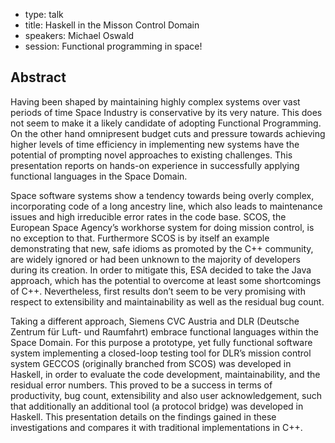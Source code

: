 - type: talk
- title: Haskell in the Misson Control Domain
- speakers: Michael Oswald
- session: Functional programming in space!

## Abstract 

Having been shaped by maintaining highly complex systems over vast
periods of time Space Industry is conservative by its very nature.
This does not seem to make it a likely candidate of adopting
Functional Programming. On the other hand omnipresent budget cuts and
pressure towards achieving higher levels of time efficiency in
implementing new systems have the potential of prompting novel
approaches to existing challenges. This presentation reports on
hands-on experience in successfully applying functional languages in
the Space Domain.

Space software systems show a tendency towards being overly complex,
incorporating code of a long ancestry line, which also leads to
maintenance issues and high irreducible error rates in the code base.
SCOS, the European Space Agency’s workhorse system for doing mission
control, is no exception to that. Furthermore SCOS is by itself an
example demonstrating that new, safe idioms as promoted by the C++
community, are widely ignored or had been unknown to the majority of
developers during its creation. In order to mitigate this, ESA decided
to take the Java approach, which has the potential to overcome at
least some shortcomings of C++. Nevertheless, first results don’t seem
to be very promising with respect to extensibility and maintainability
as well as the residual bug count.

Taking a different approach, Siemens CVC Austria and DLR (Deutsche
Zentrum für Luft- und Raumfahrt) embrace functional languages within
the Space Domain. For this purpose a prototype, yet fully functional
software system implementing a closed-loop testing tool for DLR’s
mission control system GECCOS (originally branched from SCOS) was
developed in Haskell, in order to evaluate the code development,
maintainability, and the residual error numbers. This proved to be a
success in terms of productivity, bug count, extensibility and also
user acknowledgement, such that additionally an additional tool (a
protocol bridge) was developed in Haskell. This presentation details
on the findings gained in these investigations and compares it with
traditional implementations in C++.
